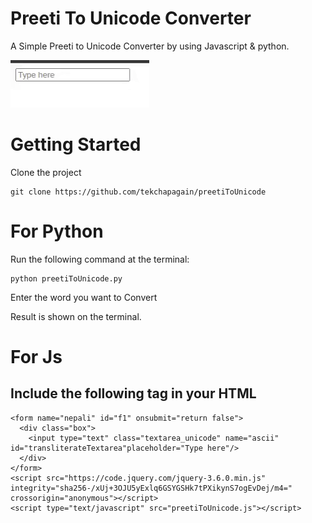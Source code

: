 # Preeti To Unicode Converter
A Simple Preeti to Unicode Converter by using Javascript & python.

![alt-text](https://github.com/tekchapagain/preetiToUnicode/blob/main/output.gif)

# Getting Started

Clone the project

```
git clone https://github.com/tekchapagain/preetiToUnicode

```
# For Python
Run the following command at the terminal:
```
python preetiToUnicode.py 

```
Enter the word you want to Convert

Result is shown on the terminal.

# For Js

## Include the following tag in your HTML

```
<form name="nepali" id="f1" onsubmit="return false">
  <div class="box">
    <input type="text" class="textarea_unicode" name="ascii" id="transliterateTextarea"placeholder="Type here"/>
  </div>
</form>
<script src="https://code.jquery.com/jquery-3.6.0.min.js" integrity="sha256-/xUj+3OJU5yExlq6GSYGSHk7tPXikynS7ogEvDej/m4=" crossorigin="anonymous"></script>
<script type="text/javascript" src="preetiToUnicode.js"></script>
```
